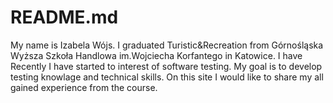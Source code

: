 # README.md
My name is Izabela Wójs. I graduated Turistic&amp;Recreation from Górnośląska Wyższa Szkoła Handlowa im.Wojciecha Korfantego in Katowice. I have Recently I have started to interest of software testing. My goal is to develop testing knowlage and technical skills. On this site I would like to share my all gained experience from the course.

